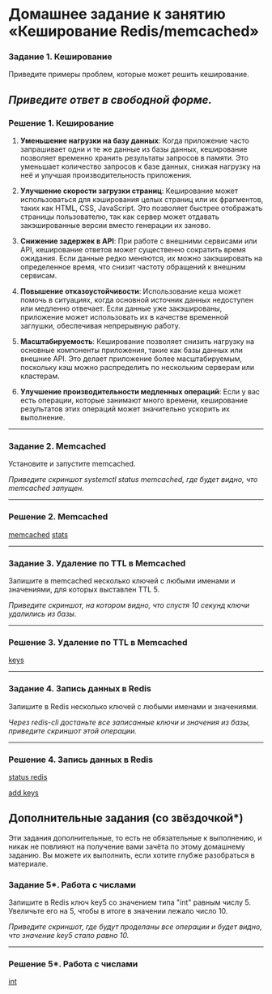 # Домашнее задание к занятию «Кеширование Redis/memcached»


### Задание 1. Кеширование 

Приведите примеры проблем, которые может решить кеширование. 

*Приведите ответ в свободной форме.*
---
### Решение 1. Кеширование
1. **Уменьшение нагрузки на базу данных**: Когда приложение часто запрашивает одни и те же данные из базы данных, кеширование позволяет временно хранить результаты запросов в памяти. Это уменьшает количество запросов к базе данных, снижая нагрузку на неё и улучшая производительность приложения.

2. **Улучшение скорости загрузки страниц**: Кеширование может использоваться для кэширования целых страниц или их фрагментов, таких как HTML, CSS, JavaScript. Это позволяет быстрее отображать страницы пользователю, так как сервер может отдавать закэшированные версии вместо генерации их заново.

3. **Снижение задержек в API**: При работе с внешними сервисами или API, кеширование ответов может существенно сократить время ожидания. Если данные редко меняются, их можно закэшировать на определенное время, что снизит частоту обращений к внешним сервисам.

4. **Повышение отказоустойчивости**: Использование кеша может помочь в ситуациях, когда основной источник данных недоступен или медленно отвечает. Если данные уже закэшированы, приложение может использовать их в качестве временной заглушки, обеспечивая непрерывную работу.

5. **Масштабируемость**: Кеширование позволяет снизить нагрузку на основные компоненты приложения, такие как базы данных или внешние API. Это делает приложение более масштабируемым, поскольку кэш можно распределить по нескольким серверам или кластерам.

6. **Улучшение производительности медленных операций**: Если у вас есть операции, которые занимают много времени, кеширование результатов этих операций может значительно ускорить их выполнение.

---

### Задание 2. Memcached

Установите и запустите memcached.

*Приведите скриншот systemctl status memcached, где будет видно, что memcached запущен.*

---
### Решение 2. Memcached
[memcached](https://github.com/sash3939/Redis-memcached/assets/156709540/ee9704a4-d321-4f9b-9ac1-1241aa88a64b)
[stats](https://github.com/sash3939/Redis-memcached/assets/156709540/fa79097e-2647-4d0e-8769-bdaf85555a5c)

---

### Задание 3. Удаление по TTL в Memcached

Запишите в memcached несколько ключей с любыми именами и значениями, для которых выставлен TTL 5. 

*Приведите скриншот, на котором видно, что спустя 10 секунд ключи удалились из базы.*

---
### Решение 3. Удаление по TTL в Memcached
[keys](https://github.com/sash3939/Redis-memcached/assets/156709540/5ff27364-b667-4947-866d-aa3c190f9a09)

---
### Задание 4. Запись данных в Redis

Запишите в Redis несколько ключей с любыми именами и значениями. 

*Через redis-cli достаньте все записанные ключи и значения из базы, приведите скриншот этой операции.*

---
### Решение 4. Запись данных в Redis

[status redis](https://github.com/sash3939/Redis-memcached/assets/156709540/194bf213-bda1-4f00-8dc2-246b99767ab3)

[add keys](https://github.com/sash3939/Redis-memcached/assets/156709540/fefedcd0-78af-4d20-b01a-1d3bed5b6643)

## Дополнительные задания (со звёздочкой*)
Эти задания дополнительные, то есть не обязательные к выполнению, и никак не повлияют на получение вами зачёта по этому домашнему заданию. Вы можете их выполнить, если хотите глубже разобраться в материале.

### Задание 5*. Работа с числами 

Запишите в Redis ключ key5 со значением типа "int" равным числу 5. Увеличьте его на 5, чтобы в итоге в значении лежало число 10.  

*Приведите скриншот, где будут проделаны все операции и будет видно, что значение key5 стало равно 10.*

---

### Решение 5*. Работа с числами
[int](https://github.com/sash3939/Redis-memcached/assets/156709540/97cd8a58-e9b4-44a6-8aee-ec2efac69be3)

